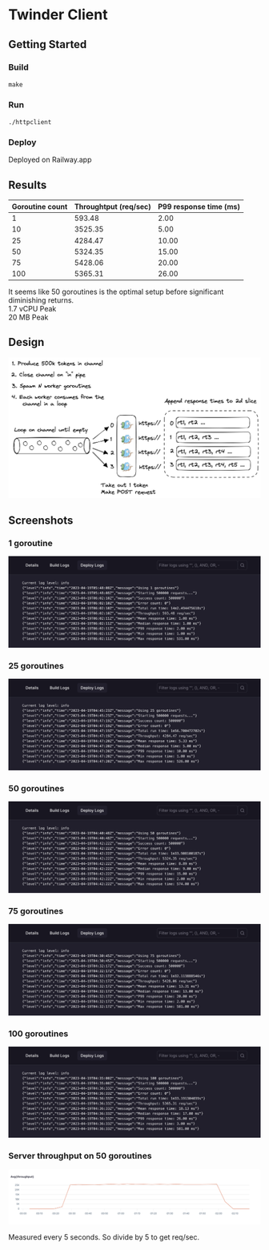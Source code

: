 # Twinder Client

## Getting Started

### Build
```
make
```

### Run
```
./httpclient
```

### Deploy

Deployed on Railway.app

## Results

| Goroutine count | Throughtput (req/sec) | P99 response time (ms) |
| --------------- | --------------------- | ---------------------- |
| 1               | 593.48                | 2.00                   |
| 10              | 3525.35               | 5.00                   |
| 25              | 4284.47               | 10.00                  |
| 50              | 5324.35               | 15.00                  |
| 75              | 5428.06               | 20.00                  |
| 100             | 5365.31               | 26.00                  |

It seems like 50 goroutines is the optimal setup before significant diminishing returns.  
1.7 vCPU Peak  
20 MB Peak

## Design

![Client](results/a1-client-diagram-v2.png)

## Screenshots

### 1 goroutine
![1](results/1worker500krequests.png)

### 25 goroutines
![25](results/25workers500krequests.png)

### 50 goroutines
![50](results/50workers500krequests.png)

### 75 goroutines
![75](results/75workers500krequests.png)

### 100 goroutines
![100](results/100workers500krequests.png)

### Server throughput on 50 goroutines
![throughput](results/50workers-throughput.png)

Measured every 5 seconds. So divide by 5 to get req/sec.